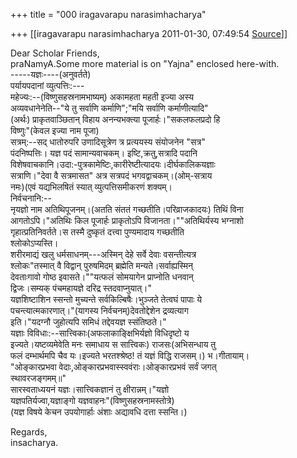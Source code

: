 +++
title = "000 iragavarapu narasimhacharya"

+++
[[iragavarapu narasimhacharya	2011-01-30, 07:49:54 [Source](https://groups.google.com/g/bvparishat/c/fAZTwBJzHew)]]



Dear Scholar Friends,  
praNamyA.Some more material is on "Yajna" enclosed here-with.  
-----यज्ञः----(अनुवर्तते)  
पर्यायपदानां व्युत्पत्तिः:---  
महेज्यः:--(विष्णुसहस्रनामभाष्यम्) अकामहता महती इज्या अस्य  
अव्यवधानेनेति--"ये तु सर्वाणि कर्माणि";"मयि सर्वाणि कर्माणीत्यादि"  
(अर्थः) प्राकृतवाञ्छितान् विहाय अनन्यभक्त्या पूजार्हः।"सकलफलप्रदो हि  
विष्णुः"(केवल इज्या नाम पूजा)  
सत्रम्:--सद् धातोरुपरि उणादिसूत्रेण त्र प्रत्ययस्य संयोजनेन "सत्र"  
पंदनिष्पत्तिः। यज्ञ पदं सामान्यवाचकम्। इष्टि,क्रतु,सत्रादि पदानि  
विशेषवाचकानि।उदा:-पुत्रकामेष्टिः,कारीरेष्टीत्यादयः।दीर्घकालिकयज्ञाः  
सत्राणि।"देवा वै सत्रमासत" अत्र सत्रपदं भगवद्वाचकम्।(ओम्-सत्राय  
नमः)(एवं यद्यभिलषितं स्यात् व्युत्पत्तिसमीकरणं शक्यम्।  
निर्वचनानि:--  
नृयज्ञो नाम अतिथिपूजनम्।(अतति संततं गच्छतीति।परिव्राजकादयः) तिथिं विना  
आगतोऽपि।"अतिथिः किल पूजार्हः प्राकृतोऽपि विजानता।""अतिथिर्यस्य भग्नाशो  
गृहात्प्रतिनिवर्तते।स तस्मै दुष्कृतं दत्त्वा पुण्यमादाय गच्छतीति  
श्लोकोऽप्यस्ति।  
शरीरमाद्यं खलु धर्मसाधनम्---अस्मिन् देहे सर्वे देवाः वसन्तीत्यत्र  
श्लोकः"तस्मात् वै विद्वान् पुरुषमिदम् ब्रह्मेति मन्यते।सर्वाह्यस्मिन्  
देवताःगावो गोष्ठ इवासते।""यत्फलं सोमयागेन प्राप्नोति धनवान्  
द्विजः।सम्यक् पंचमहायज्ञे दरिद्र स्तदवाप्नुयात्।"  
यज्ञशिष्टाशिन स्सन्तो मुच्यन्ते सर्वकिल्बिषैः।भुञ्जते तेत्वघं पापाः ये  
पचन्त्यात्मकारणात्।"(यागस्य निर्वचनम्)देवतोद्देशेन द्रव्यत्याग  
इति।"यदग्नौ जुहोत्यपि समिधं तद्देवयज्ञ स्संतिष्ठते।"  
यज्ञाः विविधाः:--सात्त्विकाः(अफलाकाङ्क्षिभिर्यज्ञो विधिदृष्टो य  
इज्यते।यष्टव्यमेवेति मनः समाधाय स सात्त्विकः) राजसः(अभिसन्धाय तु  
फलं दम्भार्थमपि चैव यः।इज्यते भरतश्श्रेष्ठ! तं यज्ञं विद्धि राजसम्।) भ।गीतायाम्।  
"ओङ्कारप्रभवा वेदाः,ओङ्कारप्रभवास्स्ववंराः।ओङ्कारप्रभवं सर्वं जगत्  
स्थावरजङ्गमम्॥"  
सारस्वताध्ययनं यज्ञः।सात्त्विकज्ञानं तु क्षीरान्नम्।"यज्ञो  
यज्ञपतिर्यज्वा,यज्ञाङ्गो यज्ञवाहनः"(विष्णुसहस्रनामस्तोत्रे)  
(यज्ञ विषये केचन उपयोगार्हाः अंशाः अद्यावधि दत्ता स्सन्ति।)

Regards,  
insacharya.  

